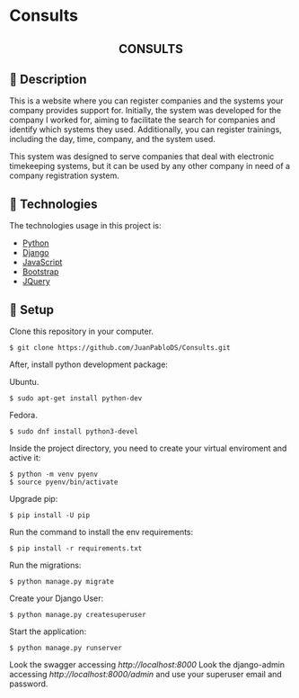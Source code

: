 # Consults


<h2 align="center">CONSULTS</h2>

## :scroll: Description

This is a website where you can register companies and the systems your company provides support for. Initially, the system was developed for the company I worked for, aiming to facilitate the search for companies and identify which systems they used. Additionally, you can register trainings, including the day, time, company, and the system used. 

This system was designed to serve companies that deal with electronic timekeeping systems, but it can be used by any other company in need of a company registration system.

## :rocket: Technologies

The technologies usage in this project is:
- [Python](https://www.python.org/)
- [Django](https://www.djangoproject.com/)
- [JavaScript](https://www.javascript.com/)
- [Bootstrap](https://getbootstrap.com/)
- [JQuery](https://www.sqlite.org/)


##  :wrench: Setup
Clone this repository in your computer.
```
$ git clone https://github.com/JuanPabloDS/Consults.git
```
After, install python development package:

Ubuntu.
```shell
$ sudo apt-get install python-dev
```

Fedora.
```shell
$ sudo dnf install python3-devel
```

Inside the project directory, you need to create your virtual enviroment and active it:
```shell
$ python -m venv pyenv
$ source pyenv/bin/activate
```

Upgrade pip:
```shell
$ pip install -U pip
```

Run the command to install the env requirements:
```shell
$ pip install -r requirements.txt
```

Run the migrations:
```shell
$ python manage.py migrate
```

Create your Django User:
```shell
$ python manage.py createsuperuser
```

Start the application:
```shell
$ python manage.py runserver
```

Look the swagger accessing *http://localhost:8000*
Look the django-admin accessing *http://localhost:8000/admin* and use your superuser email and password.
